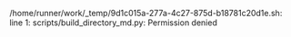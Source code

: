 /home/runner/work/_temp/9d1c015a-277a-4c27-875d-b18781c20d1e.sh: line 1: scripts/build_directory_md.py: Permission denied
